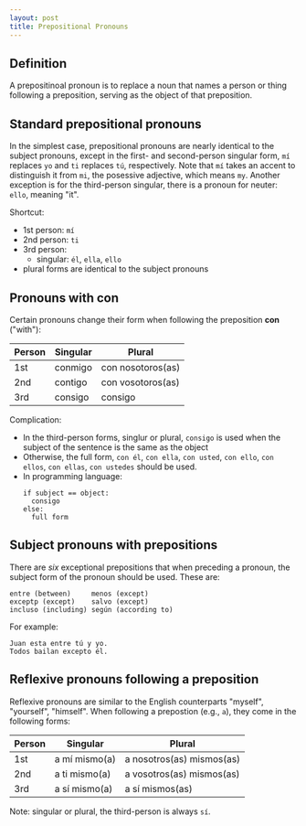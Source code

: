 ```yaml
---
layout: post
title: Prepositional Pronouns
---
```


## Definition

A prepositinoal pronoun is to replace a noun that names a person or thing
following a preposition, serving as the object of that preposition.

## Standard prepositional pronouns

In the simplest case, prepositional pronouns are nearly identical to the subject
pronouns, except in the first- and second-person singular form, `mí` replaces
`yo` and `ti` replaces `tú`, respectively. Note that `mí` takes an accent to
distinguish it from `mi`, the posessive adjective, which means `my`. Another
exception is for the third-person singular, there is a pronoun for neuter:
`ello`, meaning "it".

Shortcut:
  - 1st person: `mí`
  - 2nd person: `ti`
  - 3rd person:
    - singular: `él`, `ella`, `ello`
  - plural forms are identical to the subject pronouns

## Pronouns with **con**

Certain pronouns change their form when following the preposition **con**
("with"):

| Person    | Singular  | Plural            |
| --------- | --------- | ----------------- |
| 1st       | conmigo   | con nosotoros(as) |
| 2nd       | contigo   | con vosotoros(as) |
| 3rd       | consigo   | consigo           |

Complication:
  - In the third-person forms, singlur or plural, `consigo` is used when the
    subject of the sentence is the same as the object
  - Otherwise, the full form, `con él`, `con ella`, `con usted`, `con ello`,
    `con ellos`, `con ellas`, `con ustedes` should be used.
  - In programming language:
    ```
    if subject == object:
      consigo
    else:
      full form
    ```

## Subject pronouns with prepositions

There are _six_ exceptional prepositions that when preceding a pronoun, the
subject form of the pronoun should be used. These are:

```
entre (between)     menos (except)
exceptp (except)    salvo (except)
incluso (including) según (according to)
```

For example:

```
Juan esta entre tú y yo.
Todos bailan excepto él.
```

## Reflexive pronouns following a preposition

Reflexive pronouns are similar to the English counterparts "myself", "yourself",
"himself". When following a prepostion (e.g., `a`), they come in the following
forms:

| Person  | Singular      | Plural                    |
| ------- | ------------- | ------------------------- |
| 1st     | a mí mismo(a) | a nosotros(as) mismos(as) |
| 2nd     | a ti mismo(a) | a vosotros(as) mismos(as) |
| 3rd     | a sí mismo(a) | a sí mismos(as)           |

Note: singular or plural, the third-person is always `sí`.
